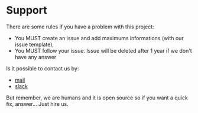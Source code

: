 # Support

There are some rules if you have a problem with this project:

- You MUST create an issue and add maximums informations (with our issue template),
- You MUST follow your issue. Issue will be deleted after 1 year if we don't have any answer

Is it possible to contact us by:

- [mail](mailto:contact@project.com)
- [slack](http://project.slack.com)

But remember, we are humans and it is open source so if you want a quick fix, answer... Just hire us.
